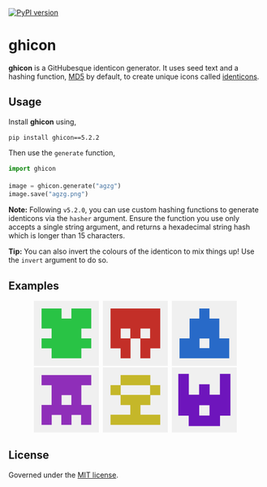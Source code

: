 [![PyPI version](https://badge.fury.io/py/ghicon.svg)](https://badge.fury.io/py/ghicon)

# ghicon
**ghicon** is a GitHubesque identicon generator. It uses seed text and a hashing function, [MD5](https://en.wikipedia.org/wiki/MD5) by default, to create unique icons called [identicons](https://en.wikipedia.org/wiki/Identicon).

## Usage
Install **ghicon** using,
```
pip install ghicon==5.2.2
```

Then use the `generate` function,
```py
import ghicon

image = ghicon.generate("agzg")
image.save("agzg.png")
```

**Note:** Following `v5.2.0`, you can use custom hashing functions to generate identicons via the `hasher` argument. Ensure the function you use only accepts a single string argument, and returns a hexadecimal string hash which is longer than 15 characters.

**Tip:** You can also invert the colours of the identicon to mix things up! Use the `invert` argument to do so.

## Examples
<p align="center">
	<img src="https://raw.githubusercontent.com/agzg/ghicon/994529aaf83647e189ab6abb0550256ab2163896/examples/a.png" width="128"/>&nbsp;
	<img src="https://raw.githubusercontent.com/agzg/ghicon/994529aaf83647e189ab6abb0550256ab2163896/examples/b.png" width="128"/>&nbsp;
	<img src="https://raw.githubusercontent.com/agzg/ghicon/994529aaf83647e189ab6abb0550256ab2163896/examples/c.png" width="128"/>&nbsp;
	<img src="https://raw.githubusercontent.com/agzg/ghicon/994529aaf83647e189ab6abb0550256ab2163896/examples/d.png" width="128"/>&nbsp;
	<img src="https://raw.githubusercontent.com/agzg/ghicon/994529aaf83647e189ab6abb0550256ab2163896/examples/e.png" width="128"/>&nbsp;
	<img src="https://raw.githubusercontent.com/agzg/ghicon/994529aaf83647e189ab6abb0550256ab2163896/examples/f.png" width="128"/>&nbsp;
</p>

## License
Governed under the [MIT license](https://github.com/agzg/ghicon/blob/main/LICENSE).

